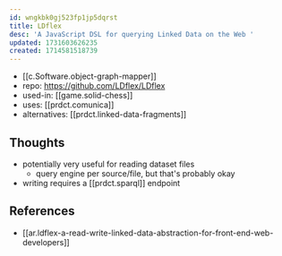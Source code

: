 ```yaml
---
id: wngkbk0gj523fp1jp5dqrst
title: LDflex
desc: 'A JavaScript DSL for querying Linked Data on the Web '
updated: 1731603626235
created: 1714581518739
---
```


- [[c.Software.object-graph-mapper]]
- repo: https://github.com/LDflex/LDflex
- used-in: [[game.solid-chess]]
- uses: [[prdct.comunica]]
- alternatives: [[prdct.linked-data-fragments]]

## Thoughts

- potentially very useful for reading dataset files
  - query engine per source/file, but that's probably okay
- writing requires a [[prdct.sparql]] endpoint
 
## References

- [[ar.ldflex-a-read-write-linked-data-abstraction-for-front-end-web-developers]]